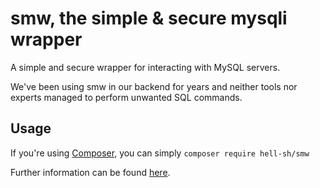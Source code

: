 # smw, the simple & secure mysqli wrapper

A simple and secure wrapper for interacting with MySQL servers.

We've been using smw in our backend for years and neither tools nor experts managed to perform unwanted SQL commands.

## Usage

If you're using [Composer](https://getcomposer.org), you can simply `composer require hell-sh/smw`

Further information can be found [here](https://github.com/hell-sh/smw/blob/master/example.php).
